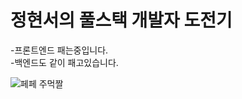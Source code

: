 # 정현서의 풀스택 개발자 도전기
-프론트엔드 패는중입니다.
<br>
-백엔드도 같이 패고있습니다.


![페페 주먹짤](https://golden-goblin.com/content-thief/wp-content/uploads/sites/5/kboard_attached/1/202108/611be74740a2c5425733.jpg)
